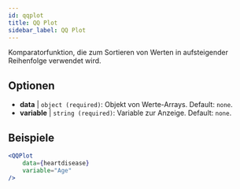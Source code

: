 ```yaml
---
id: qqplot
title: QQ Plot
sidebar_label: QQ Plot
---
```


Komparatorfunktion, die zum Sortieren von Werten in aufsteigender Reihenfolge verwendet wird.

## Optionen

* __data__ | `object (required)`: Objekt von Werte-Arrays. Default: `none`.
* __variable__ | `string (required)`: Variable zur Anzeige. Default: `none`.


## Beispiele

```jsx live
<QQPlot 
    data={heartdisease} 
    variable="Age"
/>
```

